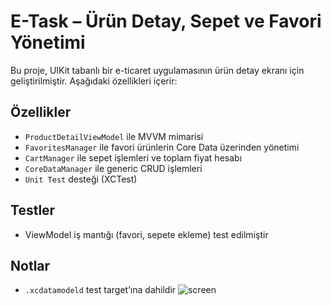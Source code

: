 # E-Task – Ürün Detay, Sepet ve Favori Yönetimi

Bu proje, UIKit tabanlı bir e-ticaret uygulamasının ürün detay ekranı için geliştirilmiştir. Aşağıdaki özellikleri içerir:

## Özellikler

- `ProductDetailViewModel` ile MVVM mimarisi
- `FavoritesManager` ile favori ürünlerin Core Data üzerinden yönetimi
- `CartManager` ile sepet işlemleri ve toplam fiyat hesabı
- `CoreDataManager` ile generic CRUD işlemleri
- `Unit Test` desteği (XCTest)

## Testler

- ViewModel iş mantığı (favori, sepete ekleme) test edilmiştir

## Notlar
- `.xcdatamodeld` test target’ına dahildir
![screen](https://github.com/user-attachments/assets/53418c29-0383-4641-a394-a38f35bb32df)
